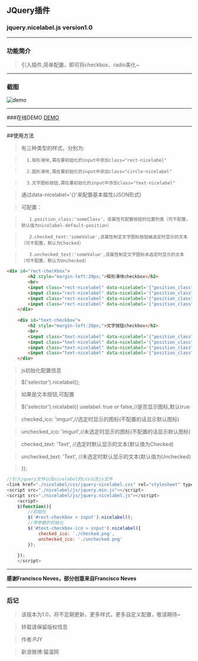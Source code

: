 ﻿## JQuery插件
### jquery.nicelabel.js version1.0


----------

### 功能简介

> 引入插件,简单配置，即可将checkbox、radio美化~


----------
### 截图
![demo][1]


----------
###在线DEMO
[DEMO][2]


  [1]: ./image/demo.jpeg
  [2]: https://pengjiyuan.github.io/jquery-nicelabel


----------

##使用方法

> 有三种类型的样式，分别为:

>		1.矩形滑块,需在要初始化的input中添加class="rect-nicelabel"

>		2.圆形滑块,需在要初始化的input中添加class="circle-nicelabel"

>		3.文字图标按钮,需在要初始化的input中添加class="text-nicelabel"

> 通过data-nicelabel='{}'来配置基本属性(JSON形式)

>可配置：

>        1.position_class:'someClass'，该属性可配置按钮的位置的类（可不配置，默认值为nicelabel-default-position）

>        2.checked_text:'someValue',该属性制定文字图标按钮被选定时显示的文本（可不配置，默认为Checked）

>        3.unchecked_text:'someValue',该属性制定文字图标未选定时显示的文本（可不配置，默认为Unchecked）

```html
<div id="rect-checkbox">
		<h2 style="margin-left:20px;">矩形滑块checkbox</h2>
		<br>
		<input class="rect-nicelabel" data-nicelabel='{"position_class": "rect-checkbox"}' checked type="checkbox" />
		<input class="rect-nicelabel" data-nicelabel='{"position_class": "rect-checkbox"}' type="checkbox" />
		<input class="rect-nicelabel" data-nicelabel='{"position_class": "rect-checkbox"}' disabled type="checkbox" />
		<input class="rect-nicelabel" data-nicelabel='{"position_class": "rect-checkbox"}' type="checkbox" />
	</div>	
	
	<div id="text-checkbox">
		<h2 style="margin-left:20px;">文字按钮checkbox</h2>
		<br>
		<input class="text-nicelabel" data-nicelabel='{"position_class": "text_checkbox", "checked_text": "已选定", "unchecked_text": "前端工程师"}' checked type="checkbox" />	
		<input class="text-nicelabel" data-nicelabel='{"position_class": "text_checkbox", "checked_text": "已选定", "unchecked_text": "PHP工程师"}' type="checkbox" />	
		<input class="text-nicelabel" data-nicelabel='{"position_class": "text_checkbox", "checked_text": "已选定", "unchecked_text": "IOS工程师"}' type="checkbox" />	
		<input class="text-nicelabel" data-nicelabel='{"position_class": "text_checkbox"}' type="checkbox" />	
	</div>		
```

> js初始化配置信息

> $('selector').nicelabel();
 
> 如果是文本按钮,可配置
 
> $('selector').nicelabel({
> uselabel: true or false,//是否显示图标,默认true

>	checked_ico: 'imgurl',//选定时显示的图标(不配置的话显示默认图标)

>	unchecked_ico: 'imgurl',//未选定时显示的图标(不配置的话显示默认图标)

>checked_text: 'Text',	//选定时默认显示的文本(默认值为Checked)

>unchecked_text: 'Text',	//未选定时默认显示的文本(默认值为Unchecked)

> });



```js
//引入jquery文件以及nicelabel的css以及js文件
<link href="./nicelabel/css/jquery-nicelabel.css" rel="stylesheet" type="text/css" />
<script src="./nicelabel/js/jquery.min.js"></script>
<script src="./nicelabel/js/jquery.nicelabel.js"></script>
	<script>
	$(function(){
	    //初始化
		$('#rect-checkbox > input').nicelabel();
        //带参数的初始化
		$('#text-checkbox-ico > input').nicelabel({
			checked_ico: './checked.png',
			unchecked_ico: './unchecked.png'
		});
		
	});
	</script>

```


----------
**感谢Francisco Neves，部分创意来自Francisco Neves**


----------
### 后记 ###

>该版本为1.0，将不定期更新，更多样式，更多自定义配置，敬请期待~

>转载请保留版权信息

>作者:PJY

>新浪微博:猫溜网

